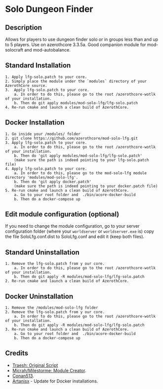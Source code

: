 # Solo Dungeon Finder

## Description

Allows for players to use dungeon finder solo or in groups less than and up to 5 players. Use on azerothcore 3.3.5a. Good companion module for mod-solocraft and mod-autobalance.

## Standard Installation
```
1. Apply lfg-solo.patch to your core.
2. Simply place the module under the `modules` directory of your AzerothCore source.
3.  Apply lfg-solo.patch to your core.
    a. In order to do this, please go to the root /azerothcore-wotlk of your installation.
    b. Then do git apply modules/mod-solo-lfg/lfg-solo.patch 
4. Re-run cmake and launch a clean build of AzerothCore.
```

## Docker Installation
```
1. Go inside your /modules/ folder
2. git clone https://github.com/azerothcore/mod-solo-lfg.git
3. Apply lfg-solo.patch to your core.
    a. In order to do this, please go to the root /azerothcore-wotlk of your installation.
    b. Then do 'git apply modules/mod-solo-lfg/lfg-solo.patch' 
    (make sure the path is indeed pointing to your lfg-solo.patch file)
4. Apply lfg-solo.patch to your core.
    a. In order to do this, please go to the mod-solo-lfg module directory 'modules/mod-solo-lfg'.
	b. Then do 'git apply docker.patch' 
	(make sure the path is indeed pointing to your docker.patch file)
5. Re-run cmake and launch a clean build of AzerothCore.
    a. Go to your root folder and  ./bin/acore-docker-build
    b. Then do a docker-compose up
```

## Edit module configuration (optional)

If you need to change the module configuration, go to your server configuration folder (where your `worldserver` or `worldserver.exe` is)
copy the file SoloLfg.conf.dist to SoloLfg.conf and edit it (keep both files).

## Standard Uninstallation
```
1. Remove the lfg-solo.patch from y our core.
    a. In order to do this, please go to the root /azerothcore-wotlk of your installation.
    b. Then do git apply -R modules/mod-solo-lfg/lfg-solo.patch 
2. Re-run cmake and launch a clean build of AzerothCore.
```

## Docker Uninstallation
```
1. Remove the /modules/mod-solo-lfg folder
2. Remove the lfg-solo.patch from y our core.
    a. In order to do this, please go to the root /azerothcore-wotlk of your installation.
    b. Then do git apply -R modules/mod-solo-lfg/lfg-solo.patch 
3. Re-run cmake and launch a clean build of AzerothCore.
    a. Go to your root folder and  ./bin/acore-docker-build
    b. Then do a docker-compose up
```


## Credits
*  [Traesh: Original Script](https://github.com/Traesh)
*  [Micrah/Milestorme: Module Creator](https://github.com/milestorme).
*  [Conan513](https://github.com/conan513).
*  [Artanisx](https://github.com/Artanisx) - Update for Docker installations.
